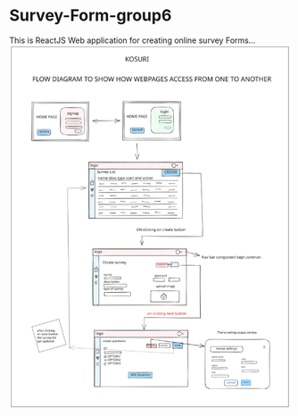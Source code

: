 # Survey-Form-group6
This is ReactJS Web application for creating online survey Forms...
<img src="./FLOWCHART SURVEY.svg" alt=" kosuri image cover">
